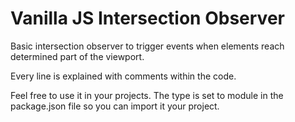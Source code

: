 # Vanilla JS Intersection Observer
Basic intersection observer to trigger events when elements reach determined part of the viewport.

Every line is explained with comments within the code.

Feel free to use it in your projects. The type is set to module in the package.json file so you can import it your project. 
